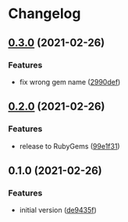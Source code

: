 # Changelog

## [0.3.0](https://www.github.com/mikian/sidekiq_liviness/compare/v0.2.0...v0.3.0) (2021-02-26)


### Features

* fix wrong gem name ([2990def](https://www.github.com/mikian/sidekiq_liviness/commit/2990def26ab909f999cbcc38af7c5127c7e15443))

## [0.2.0](https://www.github.com/mikian/sidekiq_liviness/compare/v0.1.0...v0.2.0) (2021-02-26)


### Features

* release to RubyGems ([99e1f31](https://www.github.com/mikian/sidekiq_liviness/commit/99e1f31bbd5777ec612f133acf9bafe7feaf62a7))

## 0.1.0 (2021-02-26)


### Features

* initial version ([de9435f](https://www.github.com/mikian/sidekiq_liveness/commit/de9435fa8d3bbe6c2fe30157b797368ca00f9292))
